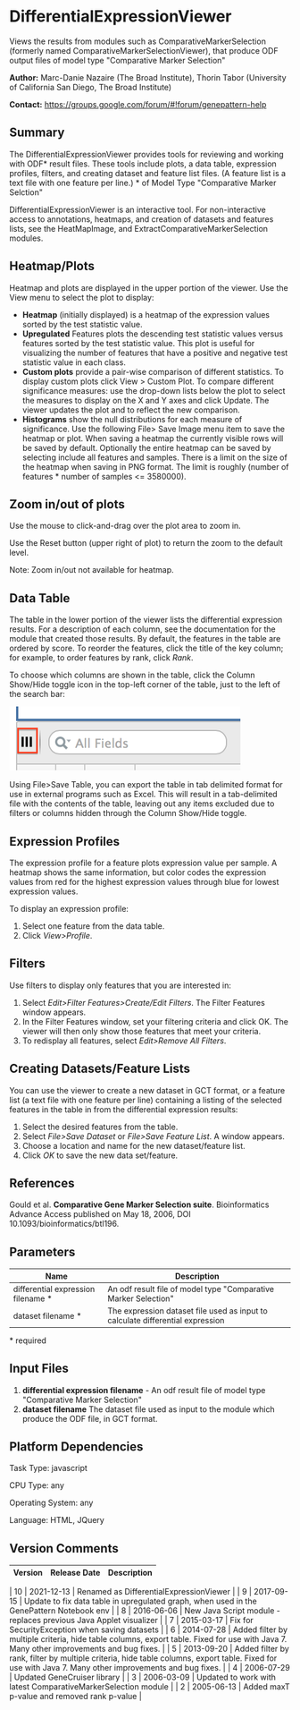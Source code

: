 # DifferentialExpressionViewer

Views the results from modules such as ComparativeMarkerSelection (formerly named ComparativeMarkerSelectionViewer), that produce ODF output files of model type "Comparative Marker Selection"

**Author:** Marc-Danie Nazaire (The Broad Institute), Thorin Tabor (University of California San Diego, The Broad Institute)

**Contact:** https://groups.google.com/forum/#!forum/genepattern-help

## Summary
The DifferentialExpressionViewer provides tools for reviewing and working with ODF* result files. 
These tools include plots, a data table, expression profiles, filters, and creating dataset and feature list files. 
(A feature list is a text file with one feature per line.)
\* of Model Type "Comparative Marker Selction"

DifferentialExpressionViewer is an interactive tool. For non-interactive access to annotations, heatmaps, 
and creation of datasets and features lists, see the HeatMapImage, and ExtractComparativeMarkerSelection modules.

## Heatmap/Plots
Heatmap and plots are displayed in the upper portion of the viewer. Use the View menu to select the plot to display:

- **Heatmap** (initially displayed) is a heatmap of the expression values sorted by the test statistic value.
- **Upregulated** Features plots the descending test statistic values versus features sorted by the test statistic value. 
  This plot is useful for visualizing the number of features that have a positive and negative test statistic value in each class.
- **Custom plots**  provide a pair-wise comparison of different statistics. To display custom plots click View > Custom Plot. 
  To compare different significance measures: use the drop-down lists below the plot to select the measures to display 
  on the X and Y axes and click Update. The viewer updates the plot and to reflect the new comparison.
- **Histograms** show the null distributions for each measure of significance.
Use the following File> Save Image menu item to save the heatmap or plot. When saving a heatmap the currently visible 
  rows will be saved by default. Optionally the entire heatmap can be saved by selecting include all features and samples. 
  There is a limit on the size of the heatmap when saving in PNG format. 
  The limit is roughly (number of features * number of samples <= 3580000).
  
## Zoom in/out of plots
Use the mouse to click-and-drag over the plot area to zoom in.

Use the Reset button (upper right of plot) to return the zoom to the default level. 

Note: Zoom in/out not available for heatmap.

## Data Table
The table in the lower portion of the viewer lists the differential expression results. For a description of each column, 
see the documentation for the module that created those results.
By default, the features in the table are ordered by score. 
To reorder the features, click the title of the key column; for example, to order features by rank, click _Rank_.  

To choose which columns are shown in the table, click the Column Show/Hide toggle icon in the top-left corner of the table, 
just to the left of the search bar:

![](content_cms_show_hide_column_toggle.png)

Using File>Save Table, you can export the table in tab delimited format for use in external programs such as Excel. 
This will result in a tab-delimited file with the contents of the table, leaving out any items excluded due to filters 
or columns hidden through the Column Show/Hide toggle.

## Expression Profiles
The expression profile for a feature plots expression value per sample. A heatmap shows the same information, 
but color codes the expression values from red for the highest expression values through blue for lowest expression values. 

To display an expression profile:

1. Select one feature from the data table.
2. Click _View>Profile_.

## Filters
Use filters to display only features that you are interested in:

1. Select _Edit>Filter Features>Create/Edit Filters_. The Filter Features window appears.
2. In the Filter Features window, set your filtering criteria and click OK. The viewer will then only show those features that meet your criteria.
3. To redisplay all features, select _Edit>Remove All Filters_.

## Creating Datasets/Feature Lists
You can use the viewer to create a new dataset in GCT format, or a feature list (a text file with one feature per line) 
containing a listing of the selected features in the table in from the differential expression results:

1. Select the desired features from the table.
2. Select _File>Save Dataset_ or _File>Save Feature List_. A window appears.
3. Choose a location and name for the new dataset/feature list.
4. Click _OK_ to save the new data set/feature.

## References
Gould et al. **Comparative Gene Marker Selection suite**. Bioinformatics Advance Access published on May 18, 2006, DOI 10.1093/bioinformatics/btl196.

## Parameters
| Name | Description |
| ---------| ---------------|
| differential expression filename * | An odf result file of model type "Comparative Marker Selection" |
| dataset filename * | The expression dataset file used as input to calculate differential expression |
\*  required

## Input Files
1. **differential expression filename** - An odf result file of model type "Comparative Marker Selection"
2. **dataset filename** The dataset file used as input to the module which produce the ODF file, in GCT format.

## Platform Dependencies
Task Type:
javascript

CPU Type:
any

Operating System:
any

Language:
HTML, JQuery

## Version Comments
| Version |	Release Date | Description |
| ------- | ------------ | ----------- |

| 10 | 2021-12-13 | Renamed as DifferentialExpressionViewer |
| 9	| 2017-09-15 | Update to fix data table in upregulated graph, when used in the GenePattern Notebook env |
| 8	| 2016-06-06 | New Java Script module - replaces previous Java Applet visualizer |
| 7	| 2015-03-17 | Fix for SecurityException when saving datasets |
| 6	| 2014-07-28 | Added filter by multiple criteria, hide table columns, export table. Fixed for use with Java 7. Many other improvements and bug fixes. |
| 5	| 2013-09-20 | Added filter by rank, filter by multiple criteria, hide table columns, export table. Fixed for use with Java 7. Many other improvements and bug fixes. |
| 4	| 2006-07-29 | Updated GeneCruiser library |
| 3	| 2006-03-09 | Updated to work with latest ComparativeMarkerSelection module |
| 2	| 2005-06-13 | Added maxT p-value and removed rank p-value |